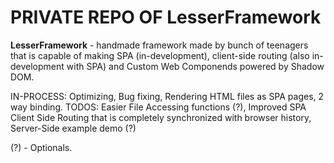 # PRIVATE REPO OF LesserFramework

**LesserFramework** - handmade framework made by bunch of teenagers that is capable of making SPA (in-development), client-side routing (also in-development with SPA) and Custom Web Componends powered by Shadow DOM.

IN-PROCESS: Optimizing, Bug fixing, Rendering HTML files as SPA pages, 2 way binding.
TODOS: Easier File Accessing functions (?), Improved SPA Client Side Routing that is completely synchronized with browser history, Server-Side example demo (?)

(?) - Optionals.
